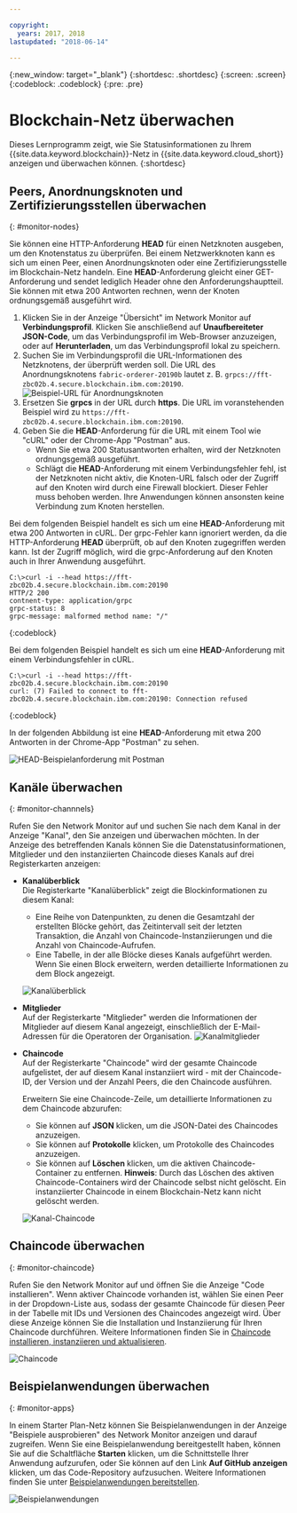 ```yaml
---

copyright:
  years: 2017, 2018
lastupdated: "2018-06-14"

---
```


{:new_window: target="_blank"}
{:shortdesc: .shortdesc}
{:screen: .screen}
{:codeblock: .codeblock}
{:pre: .pre}

# Blockchain-Netz überwachen

Dieses Lernprogramm zeigt, wie Sie Statusinformationen zu Ihrem {{site.data.keyword.blockchain}}-Netz in {{site.data.keyword.cloud_short}} anzeigen und überwachen können.
{:shortdesc}


## Peers, Anordnungsknoten und Zertifizierungsstellen überwachen
{: #monitor-nodes}

Sie können eine HTTP-Anforderung **HEAD** für einen Netzknoten ausgeben, um den Knotenstatus zu überprüfen. Bei einem Netzwerkknoten kann es sich um einen Peer, einen Anordnungsknoten oder eine Zertifizierungsstelle im Blockchain-Netz handeln. Eine **HEAD**-Anforderung gleicht einer GET-Anforderung und sendet lediglich Header ohne den Anforderungshauptteil. Sie können mit etwa 200 Antworten rechnen, wenn der Knoten ordnungsgemäß ausgeführt wird. 

1. Klicken Sie in der Anzeige "Übersicht" im Network Monitor auf **Verbindungsprofil**. Klicken Sie anschließend auf **Unaufbereiteter JSON-Code**, um das Verbindungsprofil im Web-Browser anzuzeigen, oder auf **Herunterladen**, um das Verbindungsprofil lokal zu speichern. 
2. Suchen Sie im Verbindungsprofil die URL-Informationen des Netzknotens, der überprüft werden soll. Die URL des Anordnungsknotens `fabric-orderer-20190b` lautet z. B. `grpcs://fft-zbc02b.4.secure.blockchain.ibm.com:20190`.   
    ![Beispiel-URL für Anordnungsknoten](../images/orderer_url.png "Beispiel-URL für Anordnungsknoten")
3. Ersetzen Sie **grpcs** in der URL durch **https**. Die URL im voranstehenden Beispiel wird zu `https://fft-zbc02b.4.secure.blockchain.ibm.com:20190`. 
4. Geben Sie die **HEAD**-Anforderung für die URL mit einem Tool wie "cURL" oder der Chrome-App "Postman" aus. 
    - Wenn Sie etwa 200 Statusantworten erhalten, wird der Netzknoten ordnungsgemäß ausgeführt. 
    - Schlägt die **HEAD**-Anforderung mit einem Verbindungsfehler fehl, ist der Netzknoten nicht aktiv, die Knoten-URL falsch oder der Zugriff auf den Knoten wird durch eine Firewall blockiert. Dieser Fehler muss behoben werden. Ihre Anwendungen können ansonsten keine Verbindung zum Knoten herstellen. 

Bei dem folgenden Beispiel handelt es sich um eine **HEAD**-Anforderung mit etwa 200 Antworten in cURL. Der grpc-Fehler kann ignoriert werden, da die HTTP-Anforderung **HEAD** überprüft, ob auf den Knoten zugegriffen werden kann. Ist der Zugriff möglich, wird die grpc-Anforderung auf den Knoten auch in Ihrer Anwendung ausgeführt. 

```
C:\>curl -i --head https://fft-zbc02b.4.secure.blockchain.ibm.com:20190
HTTP/2 200
contnent-type: application/grpc
grpc-status: 8
grpc-message: malformed method name: "/"
```
{:codeblock}

Bei dem folgenden Beispiel handelt es sich um eine **HEAD**-Anforderung mit einem Verbindungsfehler in cURL. 

```
C:\>curl -i --head https://fft-zbc02b.4.secure.blockchain.ibm.com:20190
curl: (7) Failed to connect to fft-zbc02b.4.secure.blockchain.ibm.com:20190: Connection refused
```
{:codeblock}

In der folgenden Abbildung ist eine **HEAD**-Anforderung mit etwa 200 Antworten in der Chrome-App "Postman" zu sehen.   

![HEAD-Beispielanforderung mit Postman](../images/orderer_head_postman.png "HEAD-Beispielanforderung mit Postman")


## Kanäle überwachen
{: #monitor-channnels}

Rufen Sie den Network Monitor auf und suchen Sie nach dem Kanal in der Anzeige "Kanal", den Sie anzeigen und überwachen möchten.  In der Anzeige des betreffenden Kanals können Sie die Datenstatusinformationen, Mitglieder und den instanziierten Chaincode dieses Kanals auf drei Registerkarten anzeigen:

* **Kanalüberblick**  
  Die Registerkarte "Kanalüberblick" zeigt die Blockinformationen zu diesem Kanal:
    * Eine Reihe von Datenpunkten, zu denen die Gesamtzahl der erstellten Blöcke gehört, das Zeitintervall seit der letzten Transaktion, die Anzahl von Chaincode-Instanziierungen und die Anzahl von Chaincode-Aufrufen.
    * Eine Tabelle, in der alle Blöcke dieses Kanals aufgeführt werden.  Wenn Sie einen Block erweitern, werden detaillierte Informationen zu dem Block angezeigt.  

  ![Kanalüberblick](../images/channel_overview_detail.png "Kanalüberblick")  

* **Mitglieder**  
  Auf der Registerkarte "Mitglieder" werden die Informationen der Mitglieder auf diesem Kanal angezeigt, einschließlich der E-Mail-Adressen für die Operatoren der Organisation.
  ![Kanalmitglieder](../images/channel_members.png "Kanalmitglieder")  

* **Chaincode**  
  Auf der Registerkarte "Chaincode" wird der gesamte Chaincode aufgelistet, der auf diesem Kanal instanziiert wird - mit der Chaincode-ID, der Version und der Anzahl Peers, die den Chaincode ausführen.   

  Erweitern Sie eine Chaincode-Zeile, um detaillierte Informationen zu dem Chaincode abzurufen:  
    * Sie können auf **JSON** klicken, um die JSON-Datei des Chaincodes anzuzeigen.
    * Sie können auf **Protokolle** klicken, um Protokolle des Chaincodes anzuzeigen.
    * Sie können auf **Löschen** klicken, um die aktiven Chaincode-Container zu entfernen.
    **Hinweis**: Durch das Löschen des aktiven Chaincode-Containers wird der Chaincode selbst nicht gelöscht. Ein instanziierter Chaincode in einem Blockchain-Netz kann nicht gelöscht werden.

  ![Kanal-Chaincode](../images/channel_chaincode.png "Kanal-Chaincode")


## Chaincode überwachen
{: #monitor-chaincode}

Rufen Sie den Network Monitor auf und öffnen Sie die Anzeige "Code installieren". Wenn aktiver Chaincode vorhanden ist, wählen Sie einen Peer in der Dropdown-Liste aus, sodass der gesamte Chaincode für diesen Peer in der Tabelle mit IDs und Versionen des Chaincodes angezeigt wird.  Über diese Anzeige können Sie die Installation und Instanziierung für Ihren Chaincode durchführen.  Weitere Informationen finden Sie in [Chaincode installieren, instanziieren und aktualisieren](install_instantiate_chaincode.html).

  ![Chaincode](../images/chaincode_install_overview.png "Chaincode")


## Beispielanwendungen überwachen
{: #monitor-apps}

In einem Starter Plan-Netz können Sie Beispielanwendungen in der Anzeige "Beispiele ausprobieren" des Network Monitor anzeigen und darauf zugreifen.  Wenn Sie eine Beispielanwendung bereitgestellt haben, können Sie auf die Schaltfläche **Starten** klicken, um die Schnittstelle Ihrer Anwendung aufzurufen, oder Sie können auf den Link **Auf GitHub anzeigen** klicken, um das Code-Repository aufzusuchen.  Weitere Informationen finden Sie unter [Beispielanwendungen bereitstellen](prebuilt_samples.html).

  ![Beispielanwendungen](../images/sampleappflow0.png "Beispielanwendungen")
